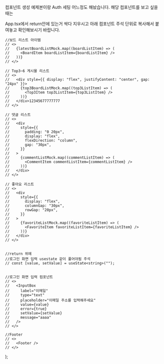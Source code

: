 컴포넌트 생성 예제본이랑 Auth 세팅 어느정도 해놨습니다. 해당 컴포넌트를 보고 싶을때는

App.tsx에서 return안에 있는거 싹다 지우시고 아래 컴포넌트 주석 단위로 복사해서 붙여놓고 확인해보시기 바랍니다.

    //보드 리스트 아이템
    // <>
    //   {latestBoardListMock.map((boardListItem) => (
    //     <BoardItem boardListItem={boardListItem} />
    //   ))}
    // </>

    // Top3~6 게시물 리스트
    // <>
    //   <div style={{ display: "flex", justifyContent: "center", gap: "24px" }}>
    //     {top3BoardListMock.map((top3ListItem) => (
    //       <Top3Item top3ListItem={top3ListItem} />
    //     ))}
    //   </div>12345677777777
    // </>

    // 댓글 리스트
    // <>
    //   <div
    //     style={{
    //       padding: "0 20px",
    //       display: "flex",
    //       flexDirection: "column",
    //       gap: "30px",
    //     }}
    //   >
    //     {commentListMock.map((commentListItem) => (
    //       <CommentItem commentListItem={commentListItem} />
    //     ))}
    //   </div>
    // </>

    // 좋아요 리스트
    // <>
    //   <div
    //     style={{
    //       display: "flex",
    //       columnGap: "30px",
    //       rowGap: "20px",
    //     }}
    //   >
    //     {favoriteListMock.map((favoriteListItem) => (
    //       <FavoriteItem favoriteListItem={favoriteListItem} />
    //     ))}
    //   </div>
    // </>


    //return 위에
    //로그인 화면 입력 usestate 같이 풀어야됨 주석
    // const [value, setValue] = useState<string>("");


    //로그인 화면 입력 컴포넌트
    // <>
    //   <InputBox
    //     label="이메일"
    //     type="text"
    //     placeholder="이메일 주소를 입력해주세요"
    //     value={value}
    //     error={true}
    //     setValue={setValue}
    //     message="aaaa"
    //   />
    // </>

    //Footer
    // <>
    //   <Footer />
    // </>

);
